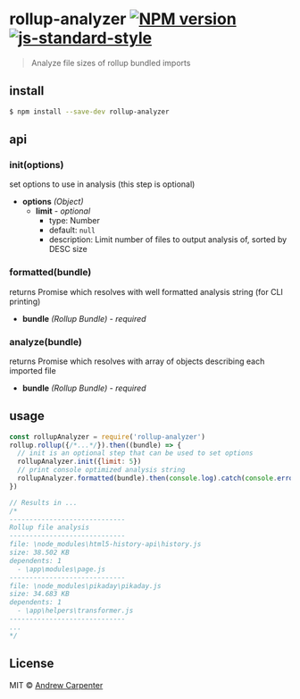 # rollup-analyzer [![NPM version](https://badge.fury.io/js/rollup-analyzer.svg)](https://npmjs.org/package/rollup-analyzer)   [![js-standard-style](https://img.shields.io/badge/code%20style-standard-brightgreen.svg?style=flat)](https://github.com/feross/standard)

> Analyze file sizes of rollup bundled imports

## install

```sh
$ npm install --save-dev rollup-analyzer
```

## api

### init(options)
set options to use in analysis (this step is optional)
- **options** *(Object)*
  - **limit** - *optional*
    - type: Number
    - default: `null`
    - description: Limit number of files to output analysis of, sorted by DESC size

### formatted(bundle)
returns Promise which resolves with well formatted analysis string (for CLI printing)
- **bundle** *(Rollup Bundle)* - *required*

### analyze(bundle)
returns Promise which resolves with array of objects describing each imported file
- **bundle** *(Rollup Bundle)* - *required*

## usage

```js
const rollupAnalyzer = require('rollup-analyzer')
rollup.rollup({/*...*/}).then((bundle) => {
  // init is an optional step that can be used to set options
  rollupAnalyzer.init({limit: 5})
  // print console optimized analysis string
  rollupAnalyzer.formatted(bundle).then(console.log).catch(console.error)
})

// Results in ...
/*
-----------------------------
Rollup file analysis
-----------------------------
file: \node_modules\html5-history-api\history.js
size: 38.502 KB
dependents: 1
  - \app\modules\page.js
-----------------------------
file: \node_modules\pikaday\pikaday.js
size: 34.683 KB
dependents: 1
  - \app\helpers\transformer.js
-----------------------------
...
*/
```

## License

MIT © [Andrew Carpenter](https://github.com/doesdev)
